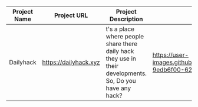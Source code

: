 
Project Name | Project URL | Project Description | Project Screenshoot
|---|---|---|---|
| Dailyhack | https://dailyhack.xyz | t's a place where people share there daily hack they use in their developments. So, Do you have any hack? | https://user-images.githubusercontent.com/9165019/56421129-9edb6f00-62be-11e9-8a2b-8f8c517e8d58.png |
